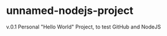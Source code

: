 unnamed-nodejs-project
======================
v.0.1
Personal "Hello World" Project, to test GitHub and NodeJS

